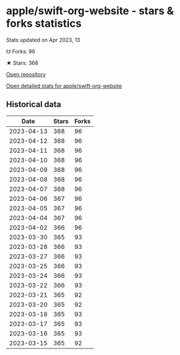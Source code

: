 # apple/swift-org-website - stars & forks statistics

Stats updated on Apr 2023, 13

☋ Forks: 96

★ Stars: 368

[Open repository](https://github.com/apple/swift-org-website)

[Open detailed stats for apple/swift-org-website](https://reviewgithub.com/rep/apple/swift-org-website)

## Historical data
| Date | Stars | Forks |
|------|-------|-------|
| 2023-04-13 | 368 | 96 | 
| 2023-04-12 | 368 | 96 | 
| 2023-04-11 | 368 | 96 | 
| 2023-04-10 | 368 | 96 | 
| 2023-04-09 | 368 | 96 | 
| 2023-04-08 | 368 | 96 | 
| 2023-04-07 | 368 | 96 | 
| 2023-04-06 | 367 | 96 | 
| 2023-04-05 | 367 | 96 | 
| 2023-04-04 | 367 | 96 | 
| 2023-04-02 | 366 | 96 | 
| 2023-03-30 | 365 | 93 | 
| 2023-03-28 | 366 | 93 | 
| 2023-03-27 | 366 | 93 | 
| 2023-03-25 | 366 | 93 | 
| 2023-03-24 | 366 | 93 | 
| 2023-03-22 | 366 | 93 | 
| 2023-03-21 | 365 | 92 | 
| 2023-03-20 | 365 | 92 | 
| 2023-03-18 | 365 | 93 | 
| 2023-03-17 | 365 | 93 | 
| 2023-03-16 | 365 | 93 | 
| 2023-03-15 | 365 | 92 | 

